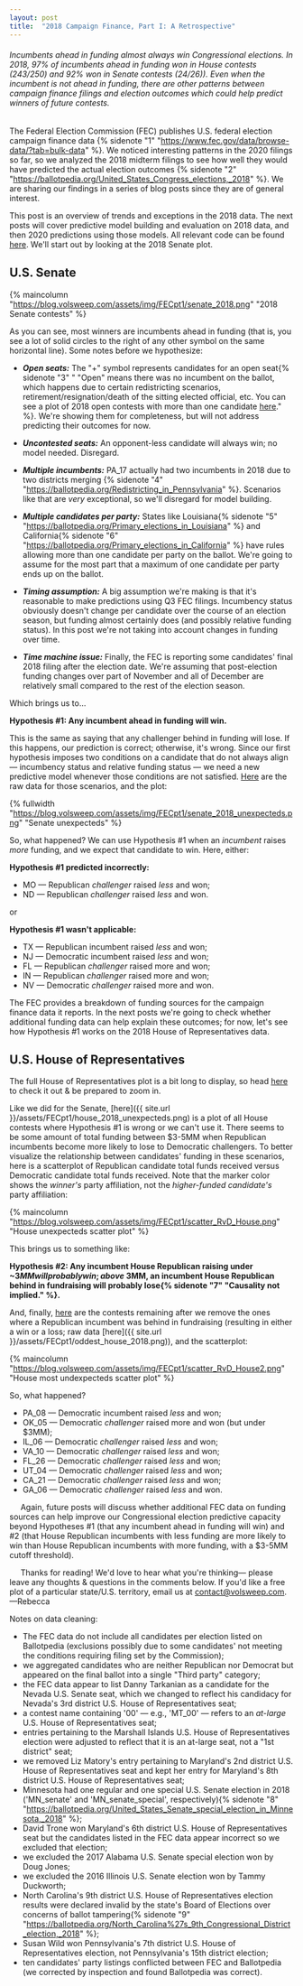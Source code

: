 ```yaml
---
layout: post
title:  "2018 Campaign Finance, Part I: A Retrospective"
---
```


###### Incumbents ahead in funding almost always win Congressional elections. In 2018, 97% of incumbents ahead in funding won in House contests (243/250) and 92% won in Senate contests (24/26)). Even when the incumbent is not ahead in funding, there are other patterns between campaign finance filings and election outcomes which could help predict winners of future contests.<!--more-->

The Federal Election Commission (FEC) publishes U.S. federal election campaign finance data {% sidenote "1" "https://www.fec.gov/data/browse-data/?tab=bulk-data" %}. We noticed interesting patterns in the 2020 filings so far, so we analyzed the 2018 midterm filings to see how well they would have predicted the actual election outcomes {% sidenote "2" "https://ballotpedia.org/United_States_Congress_elections,_2018" %}. We are sharing our findings in a series of blog posts since they are of general interest.

This post is an overview of trends and exceptions in the 2018 data. The next posts will cover predictive model building and evaluation on 2018 data, and then 2020 predictions using those models. All relevant code can be found [here](https://github.com/volsweep/volsweep.github.io/tree/master/projects/FEC). We'll start out by looking at the 2018 Senate plot.


## U.S. Senate

{% maincolumn "https://blog.volsweep.com/assets/img/FECpt1/senate_2018.png" "2018 Senate contests" %}

As you can see, most winners are incumbents ahead in funding (that is, you see a lot of solid circles to the right of any other symbol on the same horizontal line). Some notes before we hypothesize:

* _**Open seats:**_ The "+" symbol represents candidates for an open seat{% sidenote "3" " "Open" means there was no incumbent on the ballot, which happens due to certain redistricting scenarios, retirement/resignation/death of the sitting elected official, etc. You can see a plot of 2018 open contests with more than one candidate [here](https://blog.volsweep.com/assets/FECpt1/open_seats_2018.png)." %}. We're showing them for completeness, but will not address predicting their outcomes for now.

* _**Uncontested seats:**_ An opponent-less candidate will always win; no model needed. Disregard.

* _**Multiple incumbents:**_ PA_17 actually had two incumbents in 2018 due to two districts merging {% sidenote "4" "https://ballotpedia.org/Redistricting_in_Pennsylvania" %}. Scenarios like that are *very* exceptional, so we'll disregard for model building.

* _**Multiple candidates per party:**_ States like Louisiana{% sidenote "5" "https://ballotpedia.org/Primary_elections_in_Louisiana" %} and California{% sidenote "6" "https://ballotpedia.org/Primary_elections_in_California" %} have rules allowing more than one candidate per party on the ballot. We're going to assume for the most part that a maximum of one candidate per party ends up on the ballot.

* _**Timing assumption:**_ A big assumption we're making is that it's reasonable to make predictions using Q3 FEC filings. Incumbency status obviously doesn't change per candidate over the course of an election season, but funding almost certainly does (and possibly relative funding status). In this post we're not taking into account changes in funding over time.

* _**Time machine issue:**_ Finally, the FEC is reporting some candidates' final 2018 filing after the election date. We're assuming that post-election funding changes over part of November and all of December are relatively small compared to the rest of the election season.

Which brings us to...

**Hypothesis &#35;1: Any incumbent ahead in funding will win.**

This is the same as saying that any challenger behind in funding will lose. If this happens, our prediction is correct; otherwise, it's wrong. Since our first hypothesis imposes two conditions on a candidate that do not always align &#8212; incumbency status and relative funding status &#8212; we need a new predictive model whenever those conditions are not satisfied. [Here](https://blog.volsweep.com/assets/img/FECpt1/show_odds_senate_2018.png) are the raw data for those scenarios, and the plot:

{% fullwidth "https://blog.volsweep.com/assets/img/FECpt1/senate_2018_unexpecteds.png" "Senate unexpecteds" %}

So, what happened? We can use Hypothesis &#35;1 when an *incumbent* raises *more* funding, and we expect that candidate to win. Here, either:

**Hypothesis &#35;1 predicted incorrectly:**
* MO &#8212; Republican *challenger* raised *less* and won;
* ND &#8212; Republican *challenger* raised *less* and won.

or

**Hypothesis &#35;1 wasn't applicable:**
* TX &#8212; Republican incumbent raised *less* and won;
* NJ &#8212; Democratic incumbent raised *less* and won;
* FL &#8212; Republican *challenger* raised more and won;
* IN &#8212; Republican *challenger* raised more and won;
* NV &#8212; Democratic *challenger* raised more and won.


The FEC provides a breakdown of funding sources for the campaign finance data it reports. In the next posts we're going to check whether additional funding data can help explain these outcomes; for now, let's see how Hypothesis &#35;1 works on the 2018 House of Representatives data.


## U.S. House of Representatives
The full House of Representatives plot is a bit long to display, so head [here](https://blog.volsweep.com/assets/img/FECpt1/house_2018.png) to check it out & be prepared to zoom in.

Like we did for the Senate, [here]({{ site.url }}/assets/FECpt1/house_2018_unexpecteds.png) is a plot of all House contests where Hypothesis &#35;1 is wrong or we can't use it. There seems to be some amount of total funding between $3-5MM when Republican incumbents become more likely to lose to Democratic challengers. To better visualize the relationship between candidates' funding in these scenarios, here is a scatterplot of Republican candidate total funds received versus Democratic candidate total funds received.  Note that the marker color shows the *winner's* party affiliation, not the *higher-funded candidate's* party affiliation:

{% maincolumn "https://blog.volsweep.com/assets/img/FECpt1/scatter_RvD_House.png" "House unexpecteds scatter plot" %}

This brings us to something like:

**Hypothesis &#35;2: Any incumbent House Republican raising under ~$3MM will probably win; above ~$3MM, an incumbent House Republican behind in fundraising will probably lose{% sidenote "7" "Causality not implied." %}.**

And, finally, [here](https://blog.volsweep.com/assets/img/FECpt1/house_2018_most_unexpecteds.png) are the contests remaining after we remove the ones where a Republican incumbent was behind in fundraising (resulting in either a win or a loss; raw data [here]({{ site.url }}/assets/FECpt1/oddest_house_2018.png)), and the scatterplot:

{% maincolumn "https://blog.volsweep.com/assets/img/FECpt1/scatter_RvD_House2.png" "House most undexpecteds scatter plot" %}

So, what happened?

* PA_08 &#8212; Democratic incumbent raised *less* and won;
* OK_05 &#8212; Democratic *challenger* raised more and won (but under $3MM);
* IL_06 &#8212; Democratic *challenger* raised *less* and won;
* VA_10 &#8212; Democratic *challenger* raised *less* and won;
* FL_26 &#8212; Democratic *challenger* raised *less* and won;
* UT_04 &#8212; Democratic *challenger* raised *less* and won;
* CA_21 &#8212; Democratic *challenger* raised *less* and won;
* GA_06 &#8212; Democratic *challenger* raised *less* and won.


&nbsp;&nbsp;&nbsp;&nbsp;&nbsp;Again, future posts will discuss whether additional FEC data on funding sources can help improve our Congressional election predictive capacity beyond Hypotheses &#35;1 (that any incumbent ahead in funding will win) and &#35;2 (that House Republican incumbents with less funding are more likely to win than House Republican incumbents with more funding, with a $3-5MM cutoff threshold).

&nbsp;&nbsp;&nbsp;&nbsp;&nbsp;Thanks for reading! We'd love to hear what you're thinking&#8212; please leave any thoughts & questions in the comments below. If you'd like a free plot of a particular state/U.S. territory, email us at contact@volsweep.com. &#8212;Rebecca


Notes on data cleaning:

* The FEC data do not include all candidates per election listed on Ballotpedia (exclusions possibly due to some candidates' not meeting the conditions requiring filing set by the Commission);
* we aggregated candidates who are neither Republican nor Democrat but appeared on the final ballot into a single "Third party" category;
* the FEC data appear to list Danny Tarkanian as a candidate for the Nevada U.S. Senate seat, which we changed to reflect his candidacy for Nevada's 3rd district U.S. House of Representatives seat;
* a contest name containing '00' &#8212; e.g., 'MT_00' &#8212; refers to an *at-large* U.S. House of Representatives seat;
* entries pertaining to the Marshall Islands U.S. House of Representatives election were adjusted to reflect that it is an at-large seat, not a "1st district" seat;
* we removed Liz Matory's entry pertaining to Maryland's 2nd district U.S. House of Representatives seat and kept her entry for Maryland's 8th district U.S. House of Representatives seat;
* Minnesota had one regular and one special U.S. Senate election in 2018 ('MN_senate' and 'MN_senate_special', respectively){% sidenote "8" "https://ballotpedia.org/United_States_Senate_special_election_in_Minnesota,_2018" %};
* David Trone won Maryland's 6th district U.S. House of Representatives seat but the candidates listed in the FEC data appear incorrect so we excluded that election;
* we excluded the 2017 Alabama U.S. Senate special election won by Doug Jones;
* we excluded the 2016 Illinois U.S. Senate election won by Tammy Duckworth;
* North Carolina's 9th district U.S. House of Representatives election results were declared invalid by the state's Board of Elections over concerns of ballot tampering{% sidenote "9" "https://ballotpedia.org/North_Carolina%27s_9th_Congressional_District_election,_2018" %};
* Susan Wild won Pennsylvania's 7th district U.S. House of Representatives election, not Pennsylvania's 15th district election;
* ten candidates' party listings conflicted between FEC and Ballotpedia (we corrected by inspection and found Ballotpedia was correct).
